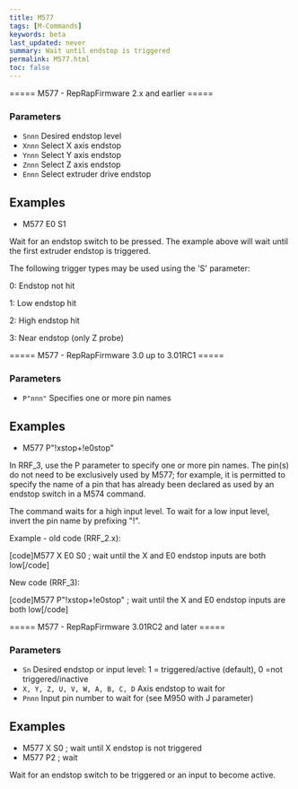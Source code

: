 ```yaml
---
title: M577
tags: [M-Commands] 
keywords: beta 
last_updated: never 
summary: Wait until endstop is triggered 
permalink: M577.html
toc: false 
---
```



===== M577 - RepRapFirmware 2.x and earlier =====

### Parameters

* `Snnn` Desired endstop level
* `Xnnn` Select X axis endstop
* `Ynnn` Select Y axis endstop
* `Znnn` Select Z axis endstop
* `Ennn` Select extruder drive endstop

## Examples

* M577 E0 S1

Wait for an endstop switch to be pressed. The example above will wait until the first extruder endstop is triggered.

The following trigger types may be used using the 'S' parameter:

0: Endstop not hit

1: Low endstop hit

2: High endstop hit

3: Near endstop (only Z probe)

===== M577 - RepRapFirmware 3.0 up to 3.01RC1 =====

### Parameters

* `P"nnn"` Specifies one or more pin names

## Examples

* M577 P"!xstop+!e0stop"

In RRF_3, use the P parameter to specify one or more pin names. The pin(s) do not need to be exclusively used by M577; for example, it is permitted to specify the name of a pin that has already been declared as used by an endstop switch in a M574 command.

The command waits for a high input level. To wait for a low input level, invert the pin name by prefixing "!".

Example - old code (RRF_2.x):

[code]M577 X E0 S0 ; wait until the X and E0 endstop inputs are both low[/code]

New code (RRF_3):

[code]M577 P"!xstop+!e0stop" ; wait until the X and E0 endstop inputs are both low[/code]

===== M577 - RepRapFirmware 3.01RC2 and later =====

### Parameters

* `Sn` Desired endstop or input level: 1 = triggered/active (default), 0 =not triggered/inactive
* `X, Y, Z, U, V, W, A, B, C, D` Axis endstop to wait for
* `Pnnn` Input pin number to wait for (see M950 with J parameter)

## Examples

* M577 X S0  ; wait until X endstop is not triggered
* M577 P2 ; wait

Wait for an endstop switch to be triggered or an input to become active.


